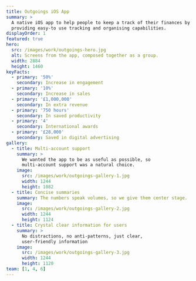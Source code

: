 ```yaml
---
title: Outgoings iOS App
summary: >
  A native iOS app to help people to keep a track of their finances by 
  providing easy-to use tracking and organising capabilities.
displayOrder: 1
featured: true
hero:
  src: /images/work/outgoings-hero.jpg
  alt: Screens from the app, composed together as a group.
  width: 2884
  height: 1460
keyFacts:
  - primary: '50%'
    secondary: Increase in engagement
  - primary: '10%'
    secondary: Increase in sales
  - primary: '£1,000,000'
    secondary: In extra revenue
  - primary: '750 hours'
    secondary: In saved productivity
  - primary: '4'
    secondary: International awards
  - primary: '£28,000'
    secondary: Saved in digital advertising
gallery:
  - title: Multi-account support
    summary: >
      We wanted the app to be as useful as possible, so
      multi-account support was a natural choice.
    image:
      src: /images/work/outgoings-gallery-1.jpg
      width: 1244
      height: 1082
  - title: Concise summaries
    summary: The numbers speak volumes, so we give them center stage.
    image:
      src: /images/work/outgoings-gallery-2.jpg
      width: 1244
      height: 1124
  - title: Crystal clear information for users
    summary: >
      No distractions, no anti-patterns, just clear,
      user-friendly information
    image:
      src: /images/work/outgoings-gallery-3.jpg
      width: 1244
      height: 1120
team: [1, 4, 6]
---
```


